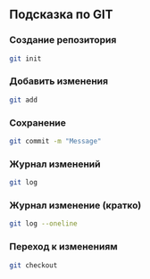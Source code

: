 ## Подсказка по GIT

### Создание репозитория
``` sh
git init
```
### Добавить изменения
``` sh
git add
```
### Сохранение
``` sh
git commit -m "Message"
```
### Журнал изменений
``` sh
git log
```
### Журнал изменение (кратко)
``` sh
git log --oneline
```
### Переход к изменениям
``` sh
git checkout
```
